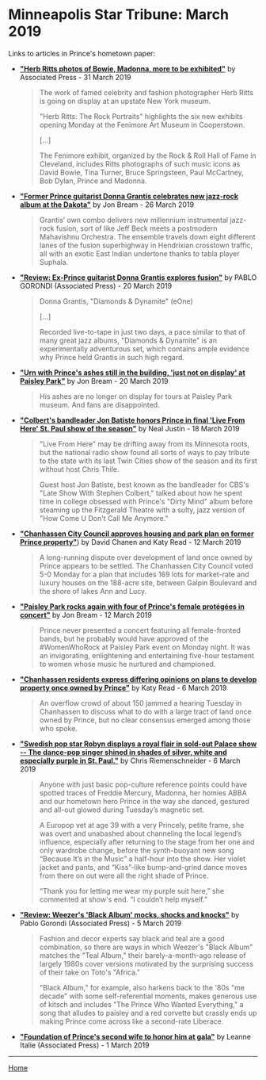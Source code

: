 # Minneapolis Star Tribune: March 2019

Links to articles in Prince's hometown paper:

 - [**"Herb Ritts photos of Bowie, Madonna, more to be exhibited"**](http://www.startribune.com/herb-ritts-photos-of-bowie-madonna-more-to-be-exhibited/507913581/) by Associated Press - 31 March 2019

    > The work of famed celebrity and fashion photographer Herb Ritts is going on display at an upstate New York museum.
    > 
    > "Herb Ritts: The Rock Portraits" highlights the six new exhibits opening Monday at the Fenimore Art Museum in Cooperstown.
    > 
    > [...]
    > 
    > The Fenimore exhibit, organized by the Rock & Roll Hall of Fame in Cleveland, includes Ritts photographs of such music icons as David Bowie, Tina Turner, Bruce Springsteen, Paul McCartney, Bob Dylan, Prince and Madonna.

 - [**"Former Prince guitarist Donna Grantis celebrates new jazz-rock album at the Dakota"**](http://www.startribune.com/former-prince-guitarist-donna-grantis-celebrates-new-jazz-rock-album-at-the-dakota/507678332/) by Jon Bream - 26 March 2019

    > Grantis’ own combo delivers new millennium instrumental jazz-rock fusion, sort of like Jeff Beck meets a postmodern Mahavishnu Orchestra. The ensemble travels down eight different lanes of the fusion superhighway in Hendrixian crosstown traffic, all with an exotic East Indian undertone thanks to tabla player Suphala.

 - [**"Review: Ex-Prince guitarist Donna Grantis explores fusion"**](http://www.startribune.com/review-ex-prince-guitarist-donna-grantis-explores-fusion/507416972/) by PABLO GORONDI (Associated Press) - 20 March 2019

    > Donna Grantis, "Diamonds & Dynamite" (eOne)
    > 
    > [...]
    > 
    > Recorded live-to-tape in just two days, a pace similar to that of many great jazz albums, "Diamonds & Dynamite" is an experimentally adventurous set, which contains ample evidence why Prince held Grantis in such high regard.

 - [**"Urn with Prince's ashes still in the building, 'just not on display' at Paisley Park"**](http://www.startribune.com/urn-with-prince-s-ashes-still-in-the-building-just-not-on-display-at-paisley-park/507434942/) by Jon Bream - 20 March 2019

    > His ashes are no longer on display for tours at Paisley Park museum. And fans are disappointed.

 - [**"Colbert's bandleader Jon Batiste honors Prince in final 'Live From Here' St. Paul show of the season"**](http://www.startribune.com/colbert-s-bandleader-jon-batiste-honors-prince-in-live-from-here-s-last-st-paul-show-of-the-season/507271362/) by Neal Justin - 18 March 2019

    > "Live From Here" may be drifting away from its Minnesota roots, but the national radio show found all sorts of ways to pay tribute to the state with its last Twin Cities show of the season and its first without host Chris Thile.
    > 
    > Guest host Jon Batiste, best known as the bandleader for CBS's "Late Show With Stephen Colbert," talked about how he spent time in college obsessed with Prince's "Dirty Mind" album before steaming up the Fitzgerald Theatre with a sulty, jazz version of "How Come U Don't Call Me Anymore."

 - [**"Chanhassen City Council approves housing and park plan on former Prince property"**](http://www.startribune.com/chanhassen-council-approves-housing-and-park-plan-on-former-prince-property/507037042/)) by David Chanen and Katy Read - 12 March 2019

    > A long-running dispute over development of land once owned by Prince appears to be settled. The Chanhassen City Council voted 5-0 Monday for a plan that includes 169 lots for market-rate and luxury houses on the 188-acre site, between Galpin Boulevard and the shore of lakes Ann and Lucy.

 - [**"Paisley Park rocks again with four of Prince's female protégées in concert"**](http://www.startribune.com/paisley-park-rocks-again-with-four-of-prince-s-female-protegees-in-concert/507037812/) by Jon Bream - 12 March 2019

    > Prince never presented a concert featuring all female-fronted bands, but he probably would have approved of the #WomenWhoRock at Paisley Park event on Monday night. It was an invigorating, enlightening and entertaining five-hour testament to women whose music he nurtured and championed.

 - [**"Chanhassen residents express differing opinions on plans to develop property once owned by Prince"**](http://www.startribune.com/no-consensus-on-what-to-do-with-sprawling-188-acres-in-chanhassen-once-owned-by-prince/506771122/) by Katy Read - 6 March 2019

    > An overflow crowd of about 150 jammed a hearing Tuesday in Chanhassen to discuss what to do with a large tract of land once owned by Prince, but no clear consensus emerged among those who spoke.

 - [**"Swedish pop star Robyn displays a royal flair in sold-out Palace show -- The dance-pop singer shined in shades of silver, white and especially purple in St. Paul."**](http://www.startribune.com/swedish-pop-star-robyn-displays-a-royal-flair-in-sold-out-palace-show/506763742/) by Chris Riemenschneider - 6 March 2019

    > Anyone with just basic pop-culture reference points could have spotted traces of Freddie Mercury, Madonna, her homies ABBA and our hometown hero Prince in the way she danced, gestured and all-out glowed during Tuesday’s magnetic set.
    > 
    > A Europop vet at age 39 with a very Princely, petite frame, she was overt and unabashed about channeling the local legend’s influence, especially after returning to the stage from her one and only wardrobe change, before the synth-buoyant new song “Because It’s in the Music” a half-hour into the show. Her violet jacket and pants, and “Kiss”-like bump-and-grind dance moves from there on out were all the right shade of Prince.
    > 
    > “Thank you for letting me wear my purple suit here,” she commented at show's end. “I couldn’t help myself.”

 - [**"Review: Weezer's 'Black Album' mocks, shocks and knocks"**](http://www.startribune.com/review-weezer-s-black-album-mocks-shocks-and-knocks/506721302/) by Pablo Gorondi (Associated Press) - 5 March 2019

    > Fashion and decor experts say black and teal are a good combination, so there are ways in which Weezer's "Black Album" matches the "Teal Album," their barely-a-month-ago release of largely 1980s cover versions motivated by the surprising success of their take on Toto's "Africa."
    > 
    > "Black Album," for example, also harkens back to the '80s "me decade" with some self-referential moments, makes generous use of kitsch and includes "The Prince Who Wanted Everything," a song that alludes to paisley and a red corvette but crassly ends up making Prince come across like a second-rate Liberace.

 - [**"Foundation of Prince's second wife to honor him at gala"**](http://www.startribune.com/foundation-of-prince-s-second-wife-to-honor-him-at-gala/506568702/) by Leanne Italie (Associated Press) - 1 March 2019

-----

[Home](./)
